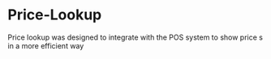 # Price-Lookup
Price lookup was designed to integrate with the POS system to show price s in a more efficient way
